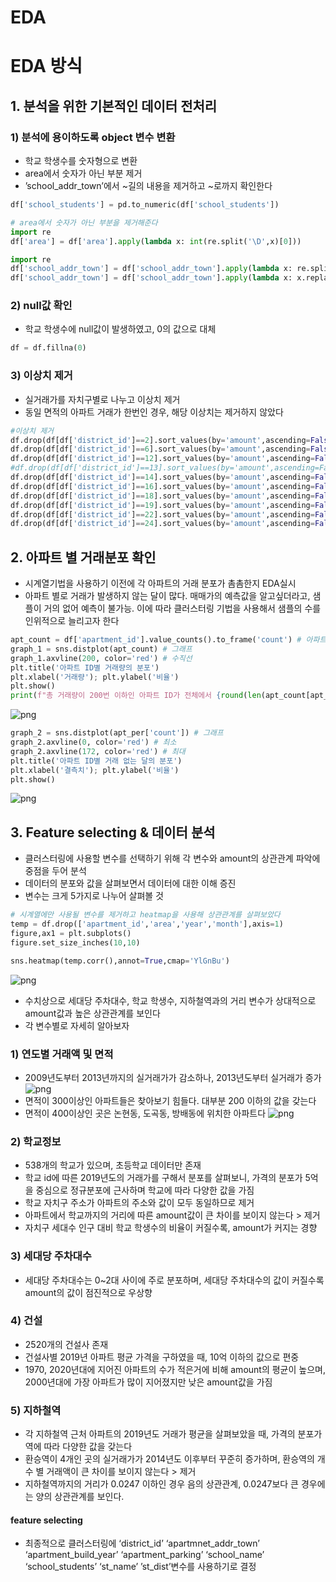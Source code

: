 EDA
================

# EDA 방식

## 1\. 분석을 위한 기본적인 데이터 전처리

### 1\) 분석에 용이하도록 object 변수 변환

  - 학교 학생수를 숫자형으로 변환
  - area에서 숫자가 아닌 부분 제거
  - ’school\_addr\_town’에서 \~길의 내용을 제거하고 \~로까지 확인한다

<!-- end list -->

``` python
df['school_students'] = pd.to_numeric(df['school_students'])
```

``` python
# area에서 숫자가 아닌 부분을 제거해준다 
import re
df['area'] = df['area'].apply(lambda x: int(re.split('\D',x)[0]))
```

``` python
import re
df['school_addr_town'] = df['school_addr_town'].apply(lambda x: re.split('\d',x)[0])
df['school_addr_town'] = df['school_addr_town'].apply(lambda x: x.replace('로','동'))
```

### 2\) null값 확인

  - 학교 학생수에 null값이 발생하였고, 0의 값으로 대체

<!-- end list -->

``` python
df = df.fillna(0)
```

### 3\) 이상치 제거

  - 실거래가를 자치구별로 나누고 이상치 제거
  - 동일 면적의 아파트 거래가 한번인 경우, 해당 이상치는 제거하지 않았다

<!-- end list -->

``` python
#이상치 제거
df.drop(df[df['district_id']==2].sort_values(by='amount',ascending=False).head(1).index,inplace=True)
df.drop(df[df['district_id']==6].sort_values(by='amount',ascending=False).head(1).index,inplace=True)
df.drop(df[df['district_id']==12].sort_values(by='amount',ascending=False).head(5).index,inplace=True)
#df.drop(df[df['district_id']==13].sort_values(by='amount',ascending=False).head(2).index,inplace=True) 거래가 총 2번 이루어져서 제거 안함
df.drop(df[df['district_id']==14].sort_values(by='amount',ascending=False).head(1).index,inplace=True)
df.drop(df[df['district_id']==16].sort_values(by='amount',ascending=False).head(1).index,inplace=True)
df.drop(df[df['district_id']==18].sort_values(by='amount',ascending=False).head(1).index,inplace=True)
df.drop(df[df['district_id']==19].sort_values(by='amount',ascending=False).head(1).index,inplace=True)
df.drop(df[df['district_id']==22].sort_values(by='amount',ascending=False).head(3).index,inplace=True)#신호아파트 면적97인 아파트의 경우 한번 거래가 이루어져 제거 안함
df.drop(df[df['district_id']==24].sort_values(by='amount',ascending=False).head(1).index,inplace=True)
```

## 2\. 아파트 별 거래분포 확인

  - 시계열기법을 사용하기 이전에 각 아파트의 거래 분포가 촘촘한지 EDA실시
  - 아파트 별로 거래가 발생하지 않는 달이 많다. 매매가의 예측값을 알고싶더라고, 샘플이 거의 없어 예측이 불가능. 이에 따라
    클러스터링 기법을 사용해서 샘플의 수를 인위적으로 늘리고자 한다

<!-- end list -->

``` python
apt_count = df['apartment_id'].value_counts().to_frame('count') # 아파트 ID별 거래량(count) 
graph_1 = sns.distplot(apt_count) # 그래프
graph_1.axvline(200, color='red') # 수직선
plt.title('아파트 ID별 거래량의 분포')
plt.xlabel('거래량'); plt.ylabel('비율')
plt.show()
print(f"총 거래량이 200번 이하인 아파트 ID가 전체에서 {round(len(apt_count[apt_count['count']<=200])/n_apt*100)}%의 비율을 차지")
```

![png](pics/output_25_0.png)

``` python
graph_2 = sns.distplot(apt_per['count']) # 그래프
graph_2.axvline(0, color='red') # 최소
graph_2.axvline(172, color='red') # 최대
plt.title('아파트 ID별 거래 없는 달의 분포')
plt.xlabel('결측치'); plt.ylabel('비율')
plt.show()
```

![png](pics/output_31_0.png)

## 3\. Feature selecting & 데이터 분석

  - 클러스터링에 사용할 변수를 선택하기 위해 각 변수와 amount의 상관관계 파악에 중점을 두어 분석
  - 데이터의 분포와 값을 살펴보면서 데이터에 대한 이해 증진
  - 변수는 크게 5가지로 나누어 살펴볼 것

<!-- end list -->

``` python
# 시계열에만 사용될 변수를 제거하고 heatmap을 사용해 상관관계를 살펴보았다
temp = df.drop(['apartment_id','area','year','month'],axis=1)
figure,ax1 = plt.subplots()
figure.set_size_inches(10,10)

sns.heatmap(temp.corr(),annot=True,cmap='YlGnBu')
```

![png](pics/output_34_1.png)

  - 수치상으로 세대당 주차대수, 학교 학생수, 지하철역과의 거리 변수가 상대적으로 amount값과 높은 상관관계를 보인다
  - 각 변수별로 자세히 알아보자

### 1\) 연도별 거래액 및 면적

  - 2009년도부터 2013년까지의 실거래가가 감소하나, 2013년도부터 실거래가 증가
    ![png](pics/output_39_1.png)
  - 면적이 300이상인 아파트들은 찾아보기 힘들다. 대부분 200 이하의 값을 갖는다
  - 면적이 400이상인 곳은 논현동, 도곡동, 방배동에 위치한 아파트다 ![png](pics/output_43_1.png)

### 2\) 학교정보

  - 538개의 학교가 있으며, 초등학교 데이터만 존재
  - 학교 id에 따른 2019년도의 거래가를 구해서 분포를 살펴보니, 가격의 분포가 5억을 중심으로 정규분포에 근사하며 학교에
    따라 다양한 값을 가짐
  - 학교 자치구 주소가 아파트의 주소와 값이 모두 동일하므로 제거
  - 아파트에서 학교까지의 거리에 따른 amount값이 큰 차이를 보이지 않는다 \> 제거
  - 자치구 세대수 인구 대비 학교 학생수의 비율이 커질수록, amount가 커지는 경향

### 3\) 세대당 주차대수

  - 세대당 주차대수는 0\~2대 사이에 주로 분포하며, 세대당 주차대수의 값이 커질수록 amount의 값이 점진적으로 우상향

### 4\) 건설

  - 2520개의 건설사 존재
  - 건설사별 2019년 아파트 평균 가격을 구하였을 때, 10억 이하의 값으로 편중
  - 1970, 2020년대에 지어진 아파트의 수가 적은거에 비해 amount의 평균이 높으며, 2000년대에 가장 아파트가
    많이 지어졌지만 낮은 amount값을 가짐

### 5\) 지하철역

  - 각 지하철역 근처 아파트의 2019년도 거래가 평균을 살펴보았을 때, 가격의 분포가 역에 따라 다양한 값을 갖는다
  - 환승역이 4개인 곳의 실거래가가 2014년도 이후부터 꾸준히 증가하며, 환승역의 개수 별 거래액이 큰 차이를 보이지 않는다
    \> 제거
  - 지하철역까지의 거리가 0.0247 이하인 경우 음의 상관관계, 0.0247보다 큰 경우에는 양의 상관관계를 보인다.

#### feature selecting

  - 최종적으로 클러스터링에 ‘district\_id’ ‘apartmnet\_addr\_town’
    ‘apartment\_build\_year’ ‘apartment\_parking’ ‘school\_name’
    ‘school\_students’ ‘st\_name’ ’st\_dist’변수를 사용하기로 결정
